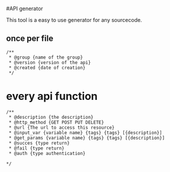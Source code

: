 #API generator

This tool is a easy to use generator for any sourcecode.

## once per file
```
/**
 * @group {name of the group}
 * @version {version of the api}
 * @created {date of creation}
 */
```

# every api function
```
/**
 * @description {the description}
 * @http_method {GET POST PUT DELETE}
 * @url {The url to access this resource}
 * @input_var {variable name} {tags} {tags} [{description}]
 * @get_params {variable name} {tags} {tags} [{description}]
 * @succes {type return}
 * @fail {type return}
 * @auth {type authentication}

*/
```
